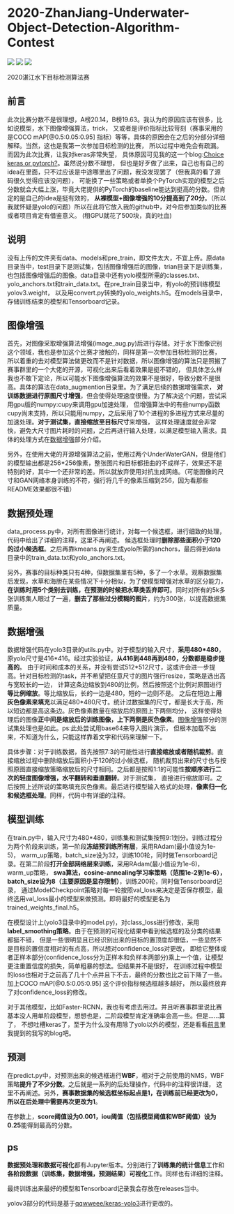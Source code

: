 # 2020-ZhanJiang-Underwater-Object-Detection-Algorithm-Contest

[![](https://img.shields.io/badge/license-MIT-green)](https://github.com/Fieldhunter/2020-ZhanJiang-Underwater-Object-Detection-Algorithm-Contest/blob/master/LICENSE)
[![](https://img.shields.io/badge/author-Fieldhunter-blue)](https://github.com/Fieldhunter)
![](https://img.shields.io/badge/frame-keras-yellow)

2020湛江水下目标检测算法赛

## 前言
此次比赛分数不是很理想，A榜20.14，B榜19.63。我认为的原因应该有很多，比如说模型，水下图像增强算法，trick，
又或者是评价指标比较苛刻（赛事采用的是COCO mAP[@0.5:0.05:0.95] 指标）等等，具体的原因会在之后的分部分详细解释。当然，这也是我第一次参加目标检测的比赛，
所以过程中难免会有疏漏。而因为此次比赛，让我对keras非常失望，
具体原因可见我的这一个blog:[Choice keras or pytorch?](https://fieldhunter.github.io/talking_about_keras_and_pytorch/)。虽然说分数不理想，
但也是好歹做了出来，自己也有自己的idea在里面，只不过应该是中途哪里出了问题，我没发现罢了（但我真的看了源码很久觉得应该没问题），
可能换了一些策略或者单换个PyTorch实现的模型之后分数就会大幅上涨，毕竟大佬提供的PyTorch的baseline能达到挺高的分数。但肯定的是自己的idea是挺有效的，
**从裸模型+图像增强的10分提高到了20分**。（所以我就怀疑是yolo的问题）所以在此将它放入我的github中，对今后参加类似的比赛或者项目肯定有借鉴意义。
(租GPU就花了500块，真的吐血)

## 说明
没有上传的文件夹有data、models和pre_train，即文件太大，不宜上传。原data目录当中，test目录下是测试集，包括图像增强后的图像，trian目录下是训练集，
也包括图像增强后的图像。data目录中还有yolo模型所需的classes.txt、yolo_anchors.txt和train_data.txt。在pre_train目录当中，有yolo的预训练模型yolov3.weight，
以及用convert.py转换的yolo_weights.h5。在models目录中，存储训练结束的模型和Tensorboard记录。

## 图像增强
首先，对图像采取增强算法增强(image_aug.py)后进行存储。对于水下图像识别这个领域，我也是参加这个比赛才接触的，同样是第一次参加目标检测的比赛，
所以着重的去对模型算法做更改而不是针对数据，所以图像增强的算法只是照搬了赛事群里的一个大佬的开源，可视化出来后看着效果是挺不错的，
但具体怎么样我也不敢下定论，所以可能水下图像增强算法的效果不是很好，导致分数不是很高。具体的算法在data_augmention目录里。为了满足后续的数据增强需求，
**对训练数据进行原图尺寸增强**，但会使得处理速度很慢。为了解决这个问题，尝试采用gpu版的numpy:cupy来调用gpu加速处理，
但增强算法中的有些numpy函数cupy尚未支持，所以只能用numpy，之后采用了10个进程的多进程方式来尽量的加速处理。**对于测试集，直接缩放至目标尺寸**来增强，
这样处理速度就会非常快，避免大尺寸图片耗时的问题，之后再进行输入处理，以满足模型输入需求。具体的处理方式在[数据增强](#数据增强)部分介绍。

另外，在使用大佬的开源增强算法之前，使用过两个UnderWaterGAN，但是他们的模型输出都是256\*256像素，整张图片和目标都扭曲的不成样子，效果还不是特别的好，其中一个还非常的差。所以就放弃使用对抗生成网络。（可能图像的尺寸和GAN网络本身训练的不符，强行将几千的像素压缩到256，因为看那些README效果都很不错）

## 数据预处理
data_process.py中，对所有图像进行统计，对每一个候选框，进行细致的处理，代码中给出了详细的注释，这里不再阐述。
候选框处理时**删除那些面积小于120的过小候选框**。之后再靠kmeans.py来生成yolo所需的anchors，最后得到data目录中的train_data.txt和yolo_anchors.txt。

另外，赛事的目标种类只有4种，但数据集里有5种，多了一个水草。观察数据集后发现，水草和海胆在某些情况下十分相似，为了使模型增强对水草的区分能力，
**在训练时用5个类别去训练，在预测的时候把水草类丢弃即可**。同时对所有的5k多张训练集人眼过了一遍，**删去了那些过分模糊的图片**，约为300张，以提高数据集质量。

## 数据增强
数据增强代码在yolo3目录的utils.py中。对于模型的输入尺寸，**采用480*480**，原yolo尺寸是416\*416。经过实验验证，**从416到448再到480，分数都是稳步提高的**。
由于时间和成本的关系，并没有尝试512\*512尺寸，这或许会进一步提高。针对目标检测的task，并不希望把任意尺寸的图片强行resize，策略是选出高与宽较长的一边，
计算这条边缩放到480的比例，然后按照这个比例对原图进行**等比例缩放**。等比缩放后，长的一边是480，短的一边则不是。
之后在短边上**用灰色像素来填充**以满足480\*480尺寸。统计过数据集的尺寸，都是长大于高，所以短边都是高这条边。灰色像素数量在缩放后的原图上下两侧均分，
这样使得处理后的图像**正中间是缩放后的训练图像，上下两侧是灰色像素**。[图像增强](#图像增强)部分的测试集处理也是如此。ps:此处尝试用base64来导入图片演示，
但根本加载不出来，不知道为什么，只能这样靠着文字和代码来理解一下。

具体步骤：对于训练数据，首先按照7:3的可能性进行**直接缩放或者随机裁剪**。直接缩放过程中删除缩放后面积小于120的过小候选框，
随机裁剪出来的尺寸也与按照原图直接缩放策略缩放后的尺寸相同。之后都是按照1:1的可能性**按顺序进行二次的轻度图像增强，水平翻转和垂直翻转**。对于测试集，
直接进行缩放即可。之后按照上述所说的策略填充灰色像素。最后进行模型输入格式的处理，**像素归一化和候选框处理**。同样，代码中有详细的注释。

## 模型训练
在train.py中，输入尺寸为480*480，训练集和测试集按照9:1划分。训练过程分为两个阶段来训练，第一阶段**冻结预训练所有层**，采用RAdam(最小值设为1e-5)，
warm_up策略，batch_size设为32，训练100轮，同时做Tensorboard记录。在第二阶段**打开全部网络层来训练**，采用RAdam(最小值设为1e-6)，warm_up策略，
**swa算法，cosine-annealing学习率策略（范围1e-2到1e-6），batch_size设为8（主要原因是显存限制）**，训练200轮，同时做Tensorboard记录，
通过ModelCheckpoint策略对每一轮按照val_loss来决定是否保存模型，最终选用val_loss最小的模型来做预测。即将最好的模型更名为trained_weights_final.h5。

在模型设计上(yolo3目录中的model.py)，对class_loss进行修改，采用**label_smoothing策略**。由于在预测的可视化结果中看到候选框的及分类的结果都挺不错，
但是一些很明显且已经识别出来的目标的置顶度却很低，一些显然不是目标的置信度相对的有点高，所以想对confidence_loss对更改，
即给它整体或者正样本部分(confidence_loss分为正样本和负样本两部分)乘上一个值，让模型更注重置信度的损失，简单粗暴的想法。但结果并不是很好，
在训练过程中模型的loss也相对于之前高了几十个点并且下不去，最终的分数也比之前下降了一些。加上COCO mAP[@0.5:0.05:0.95] 这个评价指标候选框越多越好，
所以最终放弃了对confidence_loss的修改。

对于其他模型，比如Faster-RCNN，我也有考虑去用过。并且听赛事群里说比赛基本没人用单阶段模型，想想也是，二阶段模型肯定准确率会高一些。但是......算了，
不想吐槽keras了，至于为什么没有用除了yolo以外的模型，还是看看[前言](#前言)里我提到的我写的blog吧。

## 预测
在predict.py中，对预测出来的候选框进行**WBF**，相对于之前使用的NMS，WBF策略**提升了不少分数**。之后就是一系列的后处理操作，代码中的注释很详细，
这里不再阐述。另外，**赛事数据集的候选框坐标起点是1，在训练前已经更改为0，所以在后处理中需要再次更改为1**。

在参数上，**score阈值设为0.001，iou阈值（包括模型阈值和WBF阈值）设为0.25**能得到最高的分数。

## ps
**数据预处理和数据可视化**都有Jupyter版本。分别进行了**训练集的统计信息**工作和**各阶段数据（训练集，数据增强，预测结果）可视化**工作。同样也有详细的注释。

最终训练出来最好的模型和Tensorboard记录我会存放在releases当中。

yolov3部分的代码是基于[qqwweee/keras-yolo3](https://github.com/qqwweee/keras-yolo3)进行更改的。
